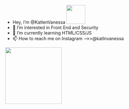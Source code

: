 - Hey, I’m @KatlenVanessa <img src="https://raw.githubusercontent.com/KatlenVanessa/KatlenVanessa/master/vulcan_salute_spock.gif" width="60px">
- 👀 I’m interested in Front End and Security
- 🌱 I’m currently learning HTML/CSS/JS
- 📫 How to reach me on Instagram -->>@katlnvanessa

<img height="180em" src="https://github-readme-stats.vercel.app/api?username=KatlenVanessa&show_icons=true&hide_border=true&&count_private=true&include_all_commits=true" />

